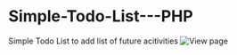 # Simple-Todo-List---PHP
Simple Todo List to add list of future acitivities
![View page](https://github.com/olabrass/Simple-Todo-List---PHP/assets/50849543/64659b5e-6634-44eb-a36f-b71ba717f765)
